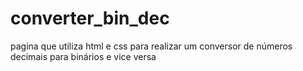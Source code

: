 # converter_bin_dec
pagina que utiliza html e css para realizar um conversor de números decimais para binários e vice versa
